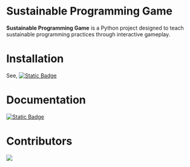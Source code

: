 # Sustainable Programming Game
**Sustainable Programming Game** is a Python project
designed to teach sustainable programming practices
through interactive gameplay.

# Installation

See, <a href="https://itzdriev.github.io/Sustainable-Programming-Game/usage.html#installation">
  <img alt="Static Badge" src="https://img.shields.io/badge/Installation-Link-blue">
</a>

# Documentation
<a href="https://itzdriev.github.io/Sustainable-Programming-Game/">
  <img alt="Static Badge" src="https://img.shields.io/badge/Documenation-Link-blue">
</a>

# Contributors
<a href="https://github.com/Flurry2005/Brogress/graphs/contributors">
  <img src="https://contrib.rocks/image?repo=Flurry2005/Brogress" />
</a>
